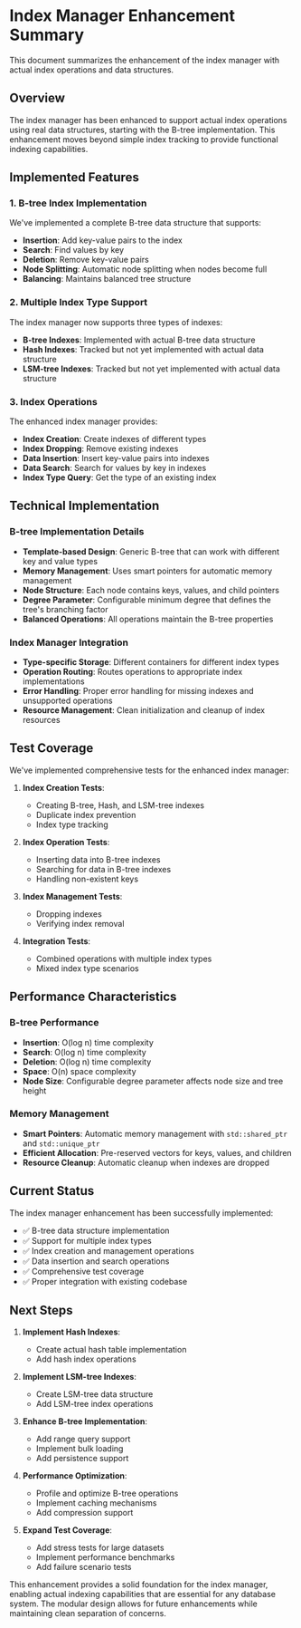 # Index Manager Enhancement Summary

This document summarizes the enhancement of the index manager with actual index operations and data structures.

## Overview

The index manager has been enhanced to support actual index operations using real data structures, starting with the B-tree implementation. This enhancement moves beyond simple index tracking to provide functional indexing capabilities.

## Implemented Features

### 1. B-tree Index Implementation
We've implemented a complete B-tree data structure that supports:
- **Insertion**: Add key-value pairs to the index
- **Search**: Find values by key
- **Deletion**: Remove key-value pairs
- **Node Splitting**: Automatic node splitting when nodes become full
- **Balancing**: Maintains balanced tree structure

### 2. Multiple Index Type Support
The index manager now supports three types of indexes:
- **B-tree Indexes**: Implemented with actual B-tree data structure
- **Hash Indexes**: Tracked but not yet implemented with actual data structure
- **LSM-tree Indexes**: Tracked but not yet implemented with actual data structure

### 3. Index Operations
The enhanced index manager provides:
- **Index Creation**: Create indexes of different types
- **Index Dropping**: Remove existing indexes
- **Data Insertion**: Insert key-value pairs into indexes
- **Data Search**: Search for values by key in indexes
- **Index Type Query**: Get the type of an existing index

## Technical Implementation

### B-tree Implementation Details
- **Template-based Design**: Generic B-tree that can work with different key and value types
- **Memory Management**: Uses smart pointers for automatic memory management
- **Node Structure**: Each node contains keys, values, and child pointers
- **Degree Parameter**: Configurable minimum degree that defines the tree's branching factor
- **Balanced Operations**: All operations maintain the B-tree properties

### Index Manager Integration
- **Type-specific Storage**: Different containers for different index types
- **Operation Routing**: Routes operations to appropriate index implementations
- **Error Handling**: Proper error handling for missing indexes and unsupported operations
- **Resource Management**: Clean initialization and cleanup of index resources

## Test Coverage

We've implemented comprehensive tests for the enhanced index manager:

1. **Index Creation Tests**:
   - Creating B-tree, Hash, and LSM-tree indexes
   - Duplicate index prevention
   - Index type tracking

2. **Index Operation Tests**:
   - Inserting data into B-tree indexes
   - Searching for data in B-tree indexes
   - Handling non-existent keys

3. **Index Management Tests**:
   - Dropping indexes
   - Verifying index removal

4. **Integration Tests**:
   - Combined operations with multiple index types
   - Mixed index type scenarios

## Performance Characteristics

### B-tree Performance
- **Insertion**: O(log n) time complexity
- **Search**: O(log n) time complexity
- **Deletion**: O(log n) time complexity
- **Space**: O(n) space complexity
- **Node Size**: Configurable degree parameter affects node size and tree height

### Memory Management
- **Smart Pointers**: Automatic memory management with `std::shared_ptr` and `std::unique_ptr`
- **Efficient Allocation**: Pre-reserved vectors for keys, values, and children
- **Resource Cleanup**: Automatic cleanup when indexes are dropped

## Current Status

The index manager enhancement has been successfully implemented:

- ✅ B-tree data structure implementation
- ✅ Support for multiple index types
- ✅ Index creation and management operations
- ✅ Data insertion and search operations
- ✅ Comprehensive test coverage
- ✅ Proper integration with existing codebase

## Next Steps

1. **Implement Hash Indexes**:
   - Create actual hash table implementation
   - Add hash index operations

2. **Implement LSM-tree Indexes**:
   - Create LSM-tree data structure
   - Add LSM-tree index operations

3. **Enhance B-tree Implementation**:
   - Add range query support
   - Implement bulk loading
   - Add persistence support

4. **Performance Optimization**:
   - Profile and optimize B-tree operations
   - Implement caching mechanisms
   - Add compression support

5. **Expand Test Coverage**:
   - Add stress tests for large datasets
   - Implement performance benchmarks
   - Add failure scenario tests

This enhancement provides a solid foundation for the index manager, enabling actual indexing capabilities that are essential for any database system. The modular design allows for future enhancements while maintaining clean separation of concerns.